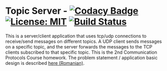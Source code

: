 # Topic Server - [![Codacy Badge](https://api.codacy.com/project/badge/Grade/bd76c224f71142bc82f27c42864a6d91)](https://www.codacy.com?utm_source=github.com&amp;utm_medium=referral&amp;utm_content=gramanicu/TopicServer&amp;utm_campaign=Badge_Grade) [![License: MIT](https://img.shields.io/badge/License-MIT-yellow.svg)](https://opensource.org/licenses/MIT) [![Build Status](https://travis-ci.com/gramanicu/TopicServer.svg?token=bpyWbq9HzbqLxtGzRHpD&branch=master)](https://travis-ci.com/gramanicu/TopicServer)

This is a server/client application that uses tcp/udp connections to receive/send messages on different topics. A UDP client sends messages on a specific topic, and the server forwards the messages to the TCP clients subscribed to that specific topic. This is the 2nd Communication Protocols Course homework. The problem statement / application basic design is described [here (Romanian)](./docs/problem_statement.pdf).
